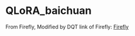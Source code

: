 # QLoRA_baichuan
From Firefly, Modified by DQT
link of Firefly: [Firefly](https://github.com/yangjianxin1/Firefly)
